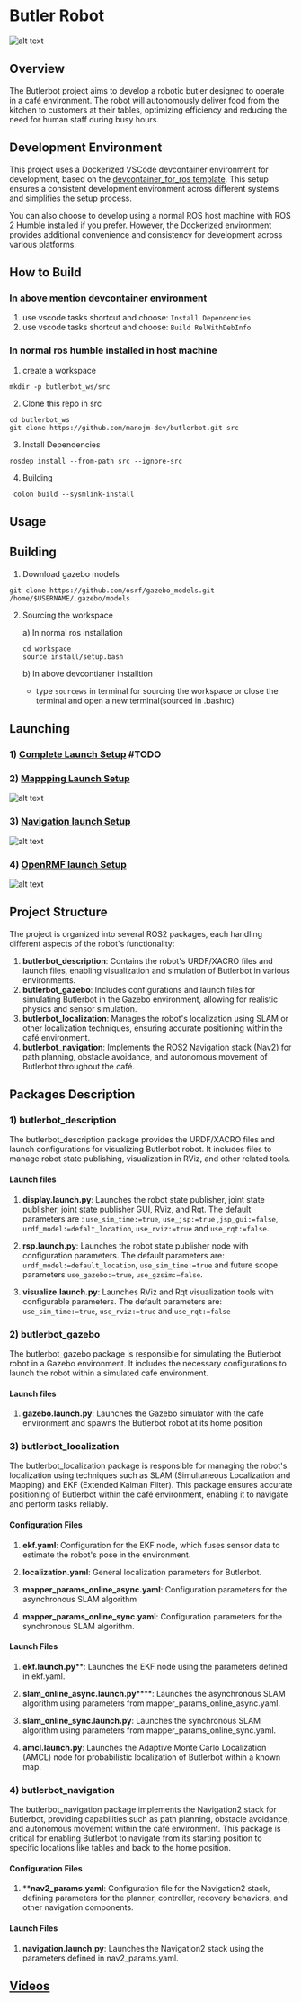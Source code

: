 # Butler Robot
![alt text](docs/assets/cafe.png)

## Overview

The Butlerbot project aims to develop a robotic butler designed to operate in a café environment. The robot will autonomously deliver food from the kitchen to customers at their tables, optimizing efficiency and reducing the need for human staff during busy hours.


## Development Environment

This project uses a Dockerized VSCode devcontainer environment for development, based on the [devcontainer_for_ros template](https://github.com/manojm-dev/devcontainer_for_ros). This setup ensures a consistent development environment across different systems and simplifies the setup process.

You can also choose to develop using a normal ROS host machine with ROS 2 Humble installed if you prefer. However, the Dockerized environment provides additional convenience and consistency for development across various platforms.

## How to Build

### In above mention devcontainer environment

1. use vscode tasks shortcut and choose: `Install Dependencies`
2. use vscode tasks shortcut and choose: `Build RelWithDebInfo`

### In normal ros humble installed in host machine

1. create a workspace
```
mkdir -p butlerbot_ws/src
```
2. Clone this repo in src 
```
cd butlerbot_ws
git clone https://github.com/manojm-dev/butlerbot.git src
```
3. Install Dependencies
```
rosdep install --from-path src --ignore-src
```
4. Building
```
 colon build --sysmlink-install
```


## Usage 

## Building

1) Download gazebo models
```
git clone https://github.com/osrf/gazebo_models.git /home/$USERNAME/.gazebo/models
```

2) Sourcing the workspace

    a) In normal ros installation
    ```
    cd workspace
    source install/setup.bash
    ```
    b) In above devcontianer installtion
    
    - type `sourcews` in terminal for sourcing the workspace or close the terminal and open a new terminal(sourced in .bashrc)

## Launching
### 1) [Complete Launch Setup](docs/complete.md) #TODO
### 2) [Mappping Launch Setup](docs/mapping.md)
![alt text](docs/assets/mapping.png)
### 3) [Navigation launch Setup](docs/navigation.md)
![alt text](docs/assets/navgoal.png)
### 4) [OpenRMF launch Setup](docs/openrmf.md)
![alt text](docs/assets/traffic_editor.png)

## Project Structure

The project is organized into several ROS2 packages, each handling different aspects of the robot's functionality:

1. **butlerbot_description**: Contains the robot's URDF/XACRO files and launch files, enabling visualization and simulation of Butlerbot in various environments.
2. **butlerbot_gazebo**: Includes configurations and launch files for simulating Butlerbot in the Gazebo environment, allowing for realistic physics and sensor simulation.
3. **butlerbot_localization**: Manages the robot's localization using SLAM or other localization techniques, ensuring accurate positioning within the café environment.
4. **butlerbot_navigation**: Implements the ROS2 Navigation stack (Nav2) for path planning, obstacle avoidance, and autonomous movement of Butlerbot throughout the café.

## Packages Description

### **1) butlerbot_description**

The butlerbot_description package provides the URDF/XACRO files and launch configurations for visualizing Butlerbot robot. It includes files to manage robot state publishing, visualization in RViz, and other related tools.

#### Launch files

1) **display.launch.py**: Launches the robot state publisher, joint state publisher, joint state publisher GUI, RViz, and Rqt. The default parameters are : `use_sim_time:=true`, `use_jsp:=true` ,`jsp_gui:=false`, `urdf_model:=defalt_location`, `use_rviz:=true` and `use_rqt:=false`.

2) **rsp.launch.py**: Launches the robot state publisher node with configuration parameters. The default parameters are: `urdf_model:=default_location`, `use_sim_time:=true` and future scope parameters `use_gazebo:=true`, `use_gzsim:=false`.

3) **visualize.launch.py**: Launches RViz and Rqt visualization tools with configurable parameters. The default parameters are: `use_sim_time:=true`, `use_rviz:=true` and `use_rqt:=false`

### **2) butlerbot_gazebo**
The butlerbot_gazebo package is responsible for simulating the Butlerbot robot in a Gazebo environment. It includes the necessary configurations to launch the robot within a simulated cafe environment.

#### Launch files

1) **gazebo.launch.py**: Launches the Gazebo simulator with the cafe environment and spawns the Butlerbot robot at its home position


### **3) butlerbot_localization**
The butlerbot_localization package is responsible for managing the robot's localization using techniques such as SLAM (Simultaneous Localization and Mapping) and EKF (Extended Kalman Filter). This package ensures accurate positioning of Butlerbot within the café environment, enabling it to navigate and perform tasks reliably.

#### Configuration Files
1) **ekf.yaml**: Configuration for the EKF node, which fuses sensor data to estimate the robot's pose in the environment.

2) **localization.yaml**: General localization parameters for Butlerbot.

3) **mapper_params_online_async.yaml**: Configuration parameters for the asynchronous SLAM algorithm

4) **mapper_params_online_sync.yaml**: Configuration parameters for the synchronous SLAM algorithm.

#### Launch Files

1) **ekf.launch.py****: Launches the EKF node using the parameters defined in ekf.yaml.

2) **slam_online_async.launch.py******: Launches the asynchronous SLAM algorithm using parameters from mapper_params_online_async.yaml.

3) **slam_online_sync.launch.py**: Launches the synchronous SLAM algorithm using parameters from mapper_params_online_sync.yaml.

4) **amcl.launch.py**: Launches the Adaptive Monte Carlo Localization (AMCL) node for probabilistic localization of Butlerbot within a known map.


### **4) butlerbot_navigation**

The butlerbot_navigation package implements the Navigation2 stack for Butlerbot, providing capabilities such as path planning, obstacle avoidance, and autonomous movement within the café environment. This package is critical for enabling Butlerbot to navigate from its starting position to specific locations like tables and back to the home position.

#### Configuration Files
1) ****nav2_params.yaml**: Configuration file for the Navigation2 stack, defining parameters for the planner, controller, recovery behaviors, and other navigation components.

#### Launch Files
1) **navigation.launch.py**: Launches the Navigation2 stack using the parameters defined in nav2_params.yaml.


## [Videos](https://drive.google.com/drive/folders/1xtEoLK6q4JB-CPlg9b8oIdS7F0rFTPDy?usp=drive_link)